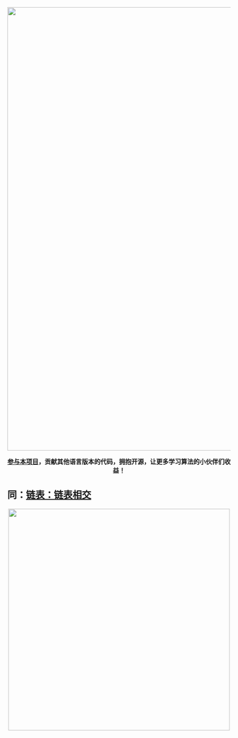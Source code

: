 <p align="center">
<a href="https://programmercarl.com/other/kstar.html" target="_blank">
  <img src="https://code-thinking-1253855093.file.myqcloud.com/pics/20210924105952.png" width="1000"/>
</a>
<p align="center"><strong><a href="https://mp.weixin.qq.com/s/tqCxrMEU-ajQumL1i8im9A">参与本项目</a>，贡献其他语言版本的代码，拥抱开源，让更多学习算法的小伙伴们收益！</strong></p>

同：[链表：链表相交](https://programmercarl.com/面试题02.07.链表相交.html)
-----------------------
<div align="center"><img src=https://code-thinking.cdn.bcebos.com/pics/01二维码一.jpg width=500> </img></div>
